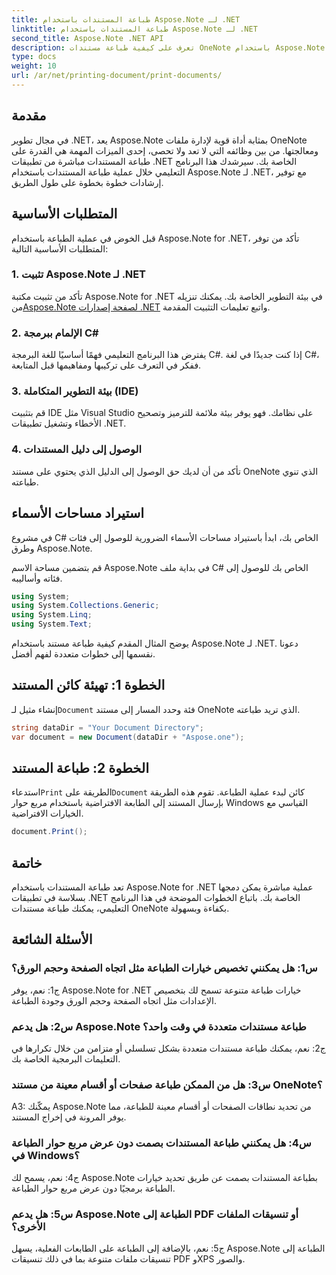 ```yaml
---
title: طباعة المستندات باستخدام Aspose.Note لـ .NET
linktitle: طباعة المستندات باستخدام Aspose.Note لـ .NET
second_title: Aspose.Note .NET API
description: تعرف على كيفية طباعة مستندات OneNote باستخدام Aspose.Note لـ .NET. دليل خطوة بخطوة للتكامل السلس مع تطبيقات .NET الخاصة بك.
type: docs
weight: 10
url: /ar/net/printing-document/print-documents/
---
```

## مقدمة

في مجال تطوير .NET، يعد Aspose.Note بمثابة أداة قوية لإدارة ملفات OneNote ومعالجتها. من بين وظائفه التي لا تعد ولا تحصى، إحدى الميزات المهمة هي القدرة على طباعة المستندات مباشرة من تطبيقات .NET الخاصة بك. سيرشدك هذا البرنامج التعليمي خلال عملية طباعة المستندات باستخدام Aspose.Note لـ .NET، مع توفير إرشادات خطوة بخطوة على طول الطريق.

## المتطلبات الأساسية

قبل الخوض في عملية الطباعة باستخدام Aspose.Note for .NET، تأكد من توفر المتطلبات الأساسية التالية:

### 1. تثبيت Aspose.Note لـ .NET

 تأكد من تثبيت مكتبة Aspose.Note for .NET في بيئة التطوير الخاصة بك. يمكنك تنزيله من[Aspose.Note لصفحة إصدارات .NET](https://releases.aspose.com/note/net/) واتبع تعليمات التثبيت المقدمة.

### 2. الإلمام ببرمجة C#

يفترض هذا البرنامج التعليمي فهمًا أساسيًا للغة البرمجة C#. إذا كنت جديدًا في لغة C#، ففكر في التعرف على تركيبها ومفاهيمها قبل المتابعة.

### 3. بيئة التطوير المتكاملة (IDE)

قم بتثبيت IDE مثل Visual Studio على نظامك. فهو يوفر بيئة ملائمة للترميز وتصحيح الأخطاء وتشغيل تطبيقات .NET.

### 4. الوصول إلى دليل المستندات

تأكد من أن لديك حق الوصول إلى الدليل الذي يحتوي على مستند OneNote الذي تنوي طباعته.

## استيراد مساحات الأسماء

في مشروع C# الخاص بك، ابدأ باستيراد مساحات الأسماء الضرورية للوصول إلى فئات وطرق Aspose.Note.

قم بتضمين مساحة الاسم Aspose.Note في بداية ملف C# الخاص بك للوصول إلى فئاته وأساليبه.

```csharp
using System;
using System.Collections.Generic;
using System.Linq;
using System.Text;
```

يوضح المثال المقدم كيفية طباعة مستند باستخدام Aspose.Note لـ .NET. دعونا نقسمها إلى خطوات متعددة لفهم أفضل.

## الخطوة 1: تهيئة كائن المستند

 إنشاء مثيل لـ`Document` فئة وحدد المسار إلى مستند OneNote الذي تريد طباعته.

```csharp
string dataDir = "Your Document Directory";
var document = new Document(dataDir + "Aspose.one");
```

## الخطوة 2: طباعة المستند

 استدعاء`Print` الطريقة على`Document` كائن لبدء عملية الطباعة. تقوم هذه الطريقة بإرسال المستند إلى الطابعة الافتراضية باستخدام مربع حوار Windows القياسي مع الخيارات الافتراضية.

```csharp
document.Print();
```

## خاتمة

تعد طباعة المستندات باستخدام Aspose.Note for .NET عملية مباشرة يمكن دمجها بسلاسة في تطبيقات .NET الخاصة بك. باتباع الخطوات الموضحة في هذا البرنامج التعليمي، يمكنك طباعة مستندات OneNote بكفاءة وبسهولة.

## الأسئلة الشائعة

### س1: هل يمكنني تخصيص خيارات الطباعة مثل اتجاه الصفحة وحجم الورق؟

ج1: نعم، يوفر Aspose.Note for .NET خيارات طباعة متنوعة تسمح لك بتخصيص الإعدادات مثل اتجاه الصفحة وحجم الورق وجودة الطباعة.

### س2: هل يدعم Aspose.Note طباعة مستندات متعددة في وقت واحد؟

ج2: نعم، يمكنك طباعة مستندات متعددة بشكل تسلسلي أو متزامن من خلال تكرارها في التعليمات البرمجية الخاصة بك.

### س3: هل من الممكن طباعة صفحات أو أقسام معينة من مستند OneNote؟

A3: يمكّنك Aspose.Note من تحديد نطاقات الصفحات أو أقسام معينة للطباعة، مما يوفر المرونة في إخراج المستند.

### س4: هل يمكنني طباعة المستندات بصمت دون عرض مربع حوار الطباعة في Windows؟

ج4: نعم، يسمح لك Aspose.Note بطباعة المستندات بصمت عن طريق تحديد خيارات الطباعة برمجيًا دون عرض مربع حوار الطباعة.

### س5: هل يدعم Aspose.Note الطباعة إلى PDF أو تنسيقات الملفات الأخرى؟

ج5: نعم، بالإضافة إلى الطباعة على الطابعات الفعلية، يسهل Aspose.Note الطباعة إلى تنسيقات ملفات متنوعة بما في ذلك تنسيقات PDF وXPS والصور.